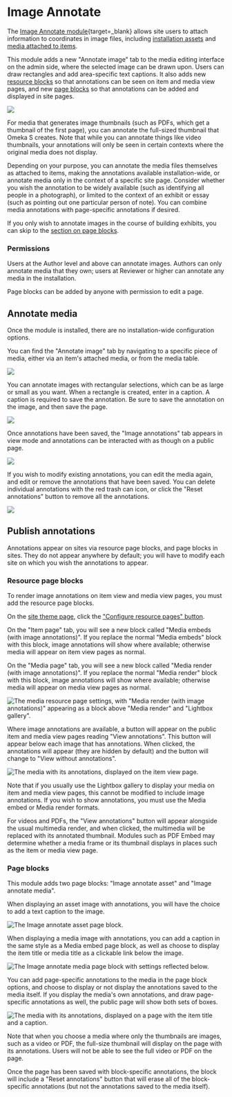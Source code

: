 # Image Annotate

The [Image Annotate module](https://omeka.org/s/modules/ImageAnnotate/){target=_blank} allows site users to attach information to coordinates in image files, including [installation assets](../admin/assets.md) and [media attached to items](../content/media.md). 

This module adds a new "Annotate image" tab to the media editing interface on the admin side, where the selected image can be drawn upon. Users can draw rectangles and add area-specific text captions. It also adds new [resource blocks](../sites/site_theme.md#configure-resource-pages) so that annotations can be seen on item and media view pages, and new [page blocks](../sites/site_pages.md#page-blocks) so that annotations can be added and displayed in site pages. 

![](modulesfiles/imageAnnotate_publicPage.png)

For media that generates image thumbnails (such as PDFs, which get a thumbnail of the first page), you can annotate the full-sized thumbnail that Omeka S creates. Note that while you can annotate things like video thumbnails, your annotations will only be seen in certain contexts where the original media does not display. 

Depending on your purpose, you can annotate the media files themselves as attached to items, making the annotations available installation-wide, or annotate media only in the context of a specific site page. Consider whether you wish the annotation to be widely available (such as identifying all people in a photograph), or limited to the context of an exhibit or essay (such as pointing out one particular person of note). You can combine media annotations with page-specific annotations if desired.

If you only wish to annotate images in the course of building exhibits, you can skip to the [section on page blocks](#page-blocks). 

### Permissions

Users at the Author level and above can annotate images. Authors can only annotate media that they own; users at Reviewer or higher can annotate any media in the installation. 

Page blocks can be added by anyone with permission to edit a page. 

## Annotate media

Once the module is installed, there are no installation-wide configuration options. 

You can find the "Annotate image" tab by navigating to a specific piece of media, either via an item's attached media, or from the media table. 

![](modulesfiles/imageAnnotate_mediaEdit.png)

You can annotate images with rectangular selections, which can be as large or small as you want. When a rectangle is created, enter in a caption. A caption is required to save the annotation. Be sure to save the annotation on the image, and then save the page.

![](modulesfiles/imageAnnotate_mediaEdit2.png)

Once annotations have been saved, the "Image annotations" tab appears in view mode and annotations can be interacted with as though on a public page. 

![](modulesfiles/imageAnnotate_mediaSaved.png)

If you wish to modify existing annotations, you can edit the media again, and edit or remove the annotations that have been saved. You can delete individual annotations with the red trash can icon, or click the "Reset annotations" button to remove all the annotations. 

![](modulesfiles/imageAnnotate_mediaReset.png)

## Publish annotations

Annotations appear on sites via resource page blocks, and page blocks in sites. They do not appear anywhere by default; you will have to modify each site on which you wish the annotations to appear. 

### Resource page blocks

To render image annotations on item view and media view pages, you must add the resource page blocks.  

On the [site theme page](../sites/site_theme.md), click the ["Configure resource pages" button](../sites/site_theme.md#configure-resource-pages). 

On the "Item page" tab, you will see a new block called "Media embeds (with image annotations)". If you replace the normal "Media embeds" block with this block, image annotations will show where available; otherwise media will appear on item view pages as normal. 

On the "Media page" tab, you will see a new block called "Media render (with image annotations)". If you replace the normal "Media render" block with this block, image annotations will show where available; otherwise media will appear on media view pages as normal. 

![The media resource page settings, with "Media render (with image annotations)" appearing as a block above "Media render" and "Lightbox gallery".](modulesfiles/imageAnnotate_resourceMedia.png)

Where image annotations are available, a button will appear on the public item and media view pages reading "View annotations". This button will appear below each image that has annotations. When clicked, the annotations will appear (they are hidden by default) and the button will change to "View without annotations". 

![The media with its annotations, displayed on the item view page.](modulesfiles/imageAnnotate_publicResource.png)

Note that if you usually use the Lightbox gallery to display your media on item and media view pages, this cannot be modified to include image annotations. If you wish to show annotations, you must use the Media embed or Media render formats. 

For videos and PDFs, the "View annotations" button will appear alongside the usual multimedia render, and when clicked, the multimedia will be replaced with its annotated thumbnail. Modules such as PDF Embed may determine whether a media frame or its thumbnail displays in places such as the item or media view page. 

### Page blocks

This module adds two page blocks: "Image annotate asset" and "Image annotate media". 

When displaying an asset image with annotations, you will have the choice to add a text caption to the image.

![The Image annotate asset page block.](modulesfiles/imageAnnotate_asset.png)

When displaying a media image with annotations, you can add a caption in the same style as a Media embed page block, as well as choose to display the item title or media title as a clickable link below the image. 

![The Image annotate media page block with settings reflected below.](modulesfiles/imageAnnotate_pageBlock.png)

You can add page-specific annotations to the media in the page block options, and choose to display or not display the annotations saved to the media itself. If you display the media's own annotations, and draw page-specific annotations as well, the public page will show both sets of boxes. 

![The media with its annotations, displayed on a page with the item title and a caption.](modulesfiles/imageAnnotate_publicPage2.png)

Note that when you choose a media where only the thumbnails are images, such as a video or PDF, the full-size thumbnail will display on the page with its annotations. Users will not be able to see the full video or PDF on the page.

Once the page has been saved with block-specific annotations, the block will include a "Reset annotations" button that will erase all of the block-specific annotations (but not the annotations saved to the media itself).  